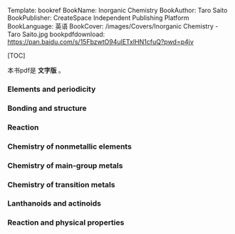 Template: bookref
BookName: Inorganic Chemistry
BookAuthor: Taro Saito
BookPublisher: CreateSpace Independent Publishing Platform
BookLanguage: 英语
BookCover: /images/Covers/Inorganic Chemistry - Taro Saito.jpg
bookpdfdownload: https://pan.baidu.com/s/15FbzwtO94ulETxIHN1cfuQ?pwd=p4jv 


[TOC]

本书pdf是 **文字版** 。


### Elements and periodicity

### Bonding and structure

### Reaction

### Chemistry of nonmetallic elements

### Chemistry of main-group metals

### Chemistry of transition metals

### Lanthanoids and actinoids

### Reaction and physical properties

